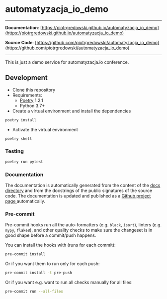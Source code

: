 # automatyzacja_io_demo

---

**Documentation**: [https://piotrgredowski.github.io/automatyzacja_io_demo](https://piotrgredowski.github.io/automatyzacja_io_demo)

**Source Code**: [https://github.com/piotrgredowski/automatyzacja_io_demo](https://github.com/piotrgredowski/automatyzacja_io_demo)


---

This is just a demo service for automatyzacja.io conference.

## Development

* Clone this repository
* Requirements:
  * [Poetry](https://python-poetry.org/) 1.2.1
  * Python 3.7+
* Create a virtual environment and install the dependencies

```sh
poetry install
```

* Activate the virtual environment

```sh
poetry shell
```

### Testing

```sh
poetry run pytest
```

### Documentation

The documentation is automatically generated from the content of the [docs directory](./docs) and from the docstrings
 of the public signatures of the source code. The documentation is updated and published as a [Github project page
 ](https://pages.github.com/) automatically.

### Pre-commit

Pre-commit hooks run all the auto-formatters (e.g. `black`, `isort`), linters (e.g. `mypy`, `flake8`), and other quality
 checks to make sure the changeset is in good shape before a commit/push happens.

You can install the hooks with (runs for each commit):

```sh
pre-commit install
```

Or if you want them to run only for each push:

```sh
pre-commit install -t pre-push
```

Or if you want e.g. want to run all checks manually for all files:

```sh
pre-commit run --all-files
```
